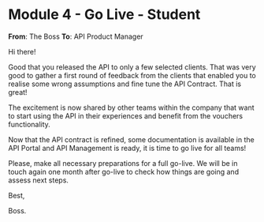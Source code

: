 # Module 4 - Go Live - Student

**From**: The Boss
**To**: API Product Manager

Hi there!

Good that you released the API to only a few selected clients. That was very good to gather a first round of feedback from the clients that enabled you to realise some wrong assumptions and fine tune the API Contract. That is great!

The excitement is now shared by other teams within the company that want to start using the API in their experiences and benefit from the vouchers functionality.

Now that the API contract is refined, some documentation is available in the API Portal and API Management is ready, it is time to go live for all teams!

Please, make all necessary preparations for a full go-live. We will be in touch again one month after go-live to check how things are going and assess next steps.

Best,

Boss.
